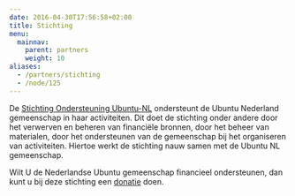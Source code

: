 ```yaml
---
date: 2016-04-30T17:56:58+02:00
title: Stichting
menu:
  mainnav:
    parent: partners
    weight: 10
aliases:
  - /partners/stichting
  - /node/125
---
```

De [Stichting Ondersteuning Ubuntu-NL](http://www.sounl.org/) ondersteunt de Ubuntu Nederland gemeenschap in haar activiteiten. Dit doet de stichting onder andere door het verwerven en beheren van financiële bronnen, door het beheer van materialen, door het ondersteunen van de gemeenschap bij het organiseren van activiteiten. Hiertoe werkt de stichting nauw samen met de Ubuntu NL gemeenschap.

Wilt U de Nederlandse Ubuntu gemeenschap financieel ondersteunen, dan kunt u bij deze stichting een [donatie](http://sounl.org/?q=node/34) doen.
